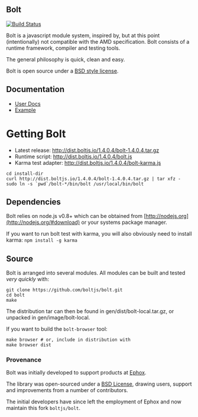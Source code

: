 ## Bolt

[![Build Status](https://travis-ci.org/boltjs/bolt.png)](https://travis-ci.org/boltjs/bolt)

Bolt is a javascript module system, inspired by, but at this
point (intentionally) not compatible with the AMD specification.
Bolt consists of a runtime framework, compiler and testing tools.

The general philosophy is quick, clean and easy.

Bolt is open source under a [BSD style license](https://github.com/boltjs/bolt/blob/master/LICENSE).


## Documentation

* [User Docs](http://boltjs.io)
* [Example](https://github.com/boltjs/bolt/tree/master/demo)


# Getting Bolt

* Latest release: <http://dist.boltjs.io/1.4.0.4/bolt-1.4.0.4.tar.gz>
* Runtime script: <http://dist.boltjs.io/1.4.0.4/bolt.js>
* Karma test adapter: <http://dist.boltjs.io/1.4.0.4/bolt-karma.js>

```shell
cd install-dir
curl http://dist.boltjs.io/1.4.0.4/bolt-1.4.0.4.tar.gz | tar xfz -
sudo ln -s `pwd`/bolt-*/bin/bolt /usr/local/bin/bolt
```

## Dependencies

Bolt relies on node.js v0.8+ which can be obtained from [http://nodejs.org](http://nodejs.org/#download)
or your systems package manager.

If you want to run bolt test with karma, you will also obviously need to install karma: `npm install -g karma`

## Source

Bolt is arranged into several modules. All modules can be built and tested _very quickly_ with:

```shell
git clone https://github.com/boltjs/bolt.git
cd bolt
make

```
The distribution tar can then be found in gen/dist/bolt-local.tar.gz, or unpacked in
gen/image/bolt-local.

If you want to build the `bolt-browser` tool:

```shell
make browser # or, include in distribution with
make browser dist

```

### Provenance

Bolt was initially developed to support products at [Ephox](http://ephox.com).

The library was open-sourced under a [BSD License](https://github.com/boltjs/bolt/blob/master/LICENSE), drawing users, support and improvements from a number of contributors.

The initial developers have since left the employment of Ephox and now maintain this fork `boltjs/bolt`.
